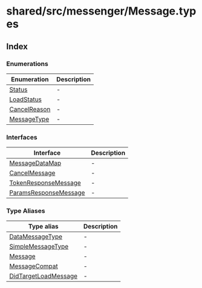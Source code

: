 # shared/src/messenger/Message.types

## Index

### Enumerations

| Enumeration | Description |
| ------ | ------ |
| [Status](enumerations/status.md) | - |
| [LoadStatus](enumerations/load-status.md) | - |
| [CancelReason](enumerations/cancel-reason.md) | - |
| [MessageType](enumerations/message-type.md) | - |

### Interfaces

| Interface | Description |
| ------ | ------ |
| [MessageDataMap](interfaces/message-data-map.md) | - |
| [CancelMessage](interfaces/cancel-message.md) | - |
| [TokenResponseMessage](interfaces/token-response-message.md) | - |
| [ParamsResponseMessage](interfaces/params-response-message.md) | - |

### Type Aliases

| Type alias | Description |
| ------ | ------ |
| [DataMessageType](type-aliases/data-message-type.md) | - |
| [SimpleMessageType](type-aliases/simple-message-type.md) | - |
| [Message](type-aliases/message.md) | - |
| [MessageCompat](type-aliases/message-compat.md) | - |
| [DidTargetLoadMessage](type-aliases/did-target-load-message.md) | - |

